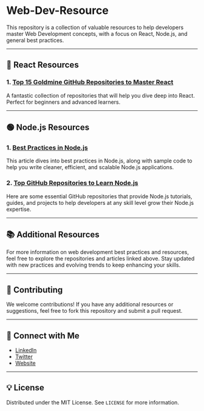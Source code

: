 # Web-Dev-Resource

This repository is a collection of valuable resources to help developers master Web Development concepts, with a focus on React, Node.js, and general best practices.

---

## 🚀 React Resources

### 1. [Top 15 Goldmine GitHub Repositories to Master React](https://medium.com/@amolrai3/top-15-goldmine-github-repositories-to-master-react-36231a8a1232)
A fantastic collection of repositories that will help you dive deep into React. Perfect for beginners and advanced learners.

---

## 🟢 Node.js Resources

### 1. [Best Practices in Node.js](https://medium.com/@parmarshyamsinh/node-js-best-practices-along-with-sample-code-de1728a4ad99)
This article dives into best practices in Node.js, along with sample code to help you write cleaner, efficient, and scalable Node.js applications.

### 2. [Top GitHub Repositories to Learn Node.js](https://medium.com/womenintechnology/github-repositories-to-learn-node-js-f22c006297a0)
Here are some essential GitHub repositories that provide Node.js tutorials, guides, and projects to help developers at any skill level grow their Node.js expertise.

---

## 📚 Additional Resources

For more information on web development best practices and resources, feel free to explore the repositories and articles linked above. Stay updated with new practices and evolving trends to keep enhancing your skills.

---

## 📝 Contributing

We welcome contributions! If you have any additional resources or suggestions, feel free to fork this repository and submit a pull request.

---

## 📱 Connect with Me

- [LinkedIn](https://www.linkedin.com)
- [Twitter](https://twitter.com)
- [Website](https://yourwebsite.com)

---

## 💡 License

Distributed under the MIT License. See `LICENSE` for more information.
